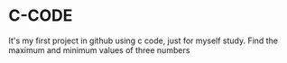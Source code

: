 # C-CODE 
It's my first project in github using c code, just for myself study.
Find the maximum and minimum values of three numbers
